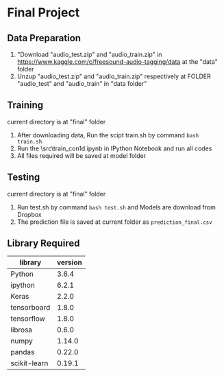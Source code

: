 # Final Project
## Data Preparation
1. "Download "audio_test.zip" and "audio_train.zip" in https://www.kaggle.com/c/freesound-audio-tagging/data  at the "data" folder
2. Unzup "audio_test.zip" and "audio_train.zip" respectively at FOLDER "audio_test" and "audio_train" in "data folder"

## Training
current directory is at "final" folder
1. After downloading data, Run the scipt train.sh by command `bash train.sh` 
2. Run the \src\train_con1d.ipynb in IPython Notebook and run all codes
3. All files required will be saved at model folder

## Testing
current directory is at "final" folder
1. Run test.sh by command `bash test.sh` and
Models are download from Dropbox
2. The prediction file is saved at current folder as `prediction_final.csv`

## Library Required
|   library | version   |
| ------------ | ------------ |
|  Python | 3.6.4  |
|  ipython |  6.2.1 |
| Keras  |  2.2.0 |
| tensorboard  | 1.8.0  |
|  tensorflow | 1.8.0  |
|  librosa |  0.6.0 |
| numpy  |  1.14.0 |
|  pandas | 0.22.0  |
|  scikit-learn | 0.19.1  |


